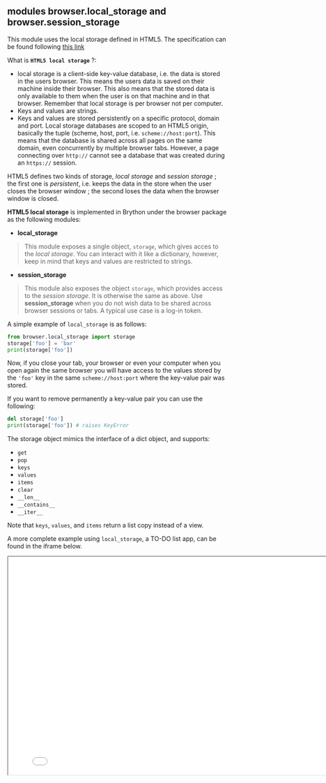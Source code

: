 modules **browser.local\_storage** and **browser.session\_storage**
-------------------------------------------------------------------

This module uses the local storage defined in HTML5. The specification can be 
found following [this link](http://dev.w3.org/html5/webstorage/#the-localstorage-attribute)

What is **`HTML5 local storage`** ?: 

- local storage is a client-side key-value database, i.e. the data is stored in 
the users browser. This means the users data is saved on their machine inside 
their browser. This also means that the stored data is only available to them 
when the user is on that machine and in that browser. Remember that 
local storage is per browser not per computer.
- Keys and values are strings.
- Keys and values are stored persistently on a specific protocol, domain and 
port. Local storage databases are scoped to an HTML5 origin, basically the 
tuple (scheme, host, port, i.e. `scheme://host:port`). This means that the 
database is shared across all pages on the same domain, even concurrently by 
multiple browser tabs. However, a page connecting over `http://` cannot see a 
database that was created during an `https://` session.

HTML5 defines two kinds of storage, _local storage_ and _session storage_ ; 
the first one is _persistent_, i.e. keeps the data in the store when the user 
closes the browser window ; the second loses the data when the browser window
is closed.

**HTML5 local storage** is implemented in Brython under the browser package as 
the following modules:

- **local_storage**
> This module exposes a single object, `storage`, which gives acces to the 
>  _local storage_. You can interact with it like a dictionary, however, 
>  keep in mind that keys and values are restricted to strings.
- **session_storage**
> This module also exposes the object `storage`, which provides access to 
>  the _session storage_. It is otherwise the same as above. Use 
>  **session_storage** when you do not wish data to be shared across browser 
>  sessions or tabs. A typical use case is a log-in token.

A simple example of `local_storage` is as follows:

```python
from browser.local_storage import storage
storage['foo'] = 'bar'
print(storage['foo'])
```

Now, if you close your tab, your browser or even your computer when you open 
again the same browser you will have access to the values stored by the 
`'foo'` key in the same `scheme://host:port` where the key-value pair was 
stored.

If you want to remove permanently a key-value pair you can use the following:

```python
del storage['foo']
print(storage['foo']) # raises KeyError
```

The storage object mimics the interface of a dict object, and supports:

- `get`
- `pop`
- `keys`
- `values`
- `items`
- `clear`
- `__len__`
- `__contains__`
- `__iter__`

Note that `keys`, `values`, and `items` return a list copy instead of a view.

A more complete example using `local_storage`, a TO-DO list app, can be found 
in the iframe below.

<iframe src="./examples/local_storage/local-storage-example.html" width=800, height=500></iframe>
